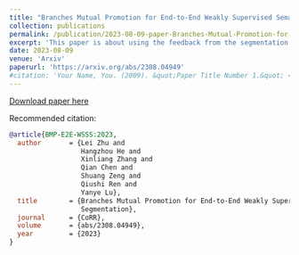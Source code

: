 ```yaml
---
title: "Branches Mutual Promotion for End-to-End Weakly Supervised Semantic Segmentation (Arxiv)"
collection: publications
permalink: /publication/2023-08-09-paper-Branches-Mutual-Promotion-for-End-to-End-Weakly-Supervised-Semantic-Segmentation
excerpt: 'This paper is about using the feedback from the segmentation branch to guide the classification branch, and vice versa, to improve the performance of End-to-End weakly supervised semantic segmentation.'
date: 2023-08-09
venue: 'Arxiv'
paperurl: 'https://arxiv.org/abs/2308.04949'
#citation: 'Your Name, You. (2009). &quot;Paper Title Number 1.&quot; <i>Journal 1</i>. 1(1).'
---
```


[Download paper here](https://arxiv.org/abs/2308.04949)

Recommended citation: 

```bibtex
@article{BMP-E2E-WSSS:2023,
  author       = {Lei Zhu and
                  Hangzhou He and
                  Xinliang Zhang and
                  Qian Chen and
                  Shuang Zeng and
                  Qiushi Ren and
                  Yanye Lu},
  title        = {Branches Mutual Promotion for End-to-End Weakly Supervised Semantic
                  Segmentation},
  journal      = {CoRR},
  volume       = {abs/2308.04949},
  year         = {2023}
}
